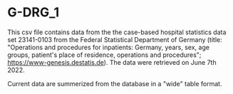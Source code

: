 # G-DRG_1

This csv file contains data from the the case-based hospital statistics data set 23141-0103 from the Federal Statistical Department of Germany (title: "Operations and procedures for inpatients: Germany, years, sex, age groups, patient's place of residence, operations and procedures"; https://www-genesis.destatis.de). The data were retrieved on  June 7th 2022. 

Current data are summerized from the database in a "wide" table format. 
